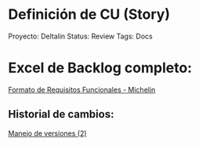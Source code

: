 # Definición de CU (Story)

Proyecto: Deltalin
Status: Review
Tags: Docs

# Excel de Backlog completo:

[Formato de Requisitos Funcionales - Michelin](https://docs.google.com/spreadsheets/d/1Eme0YIj9GZCc3QCBQehDUGZIgS7aTilZx4oUy35dcGc/edit?usp=drivesdk)

## ********Historial de cambios:********

[Manejo de versiones (2)](Definicio%CC%81n%20de%20CU%20(Story)%201071d4dc5b3846a8ab8e0eff34a4c922/Manejo%20de%20versiones%20(2)%203b4dc433bdf84809a37c2b78d70e86ea.md)